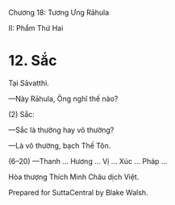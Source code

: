  

Chương 18: Tương Ưng Rāhula

II: Phẩm Thứ Hai

# 12\. Sắc

Tại Sāvatthi.

—Này Rāhula, Ông nghĩ thế nào?

(2) Sắc:

—Sắc là thường hay vô thường?

—Là vô thường, bạch Thế Tôn.

(6–20) —Thanh … Hương … Vị … Xúc … Pháp …

Hòa thượng Thích Minh Châu dịch Việt.

Prepared for SuttaCentral by Blake Walsh.